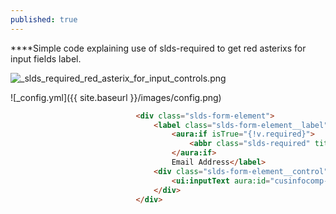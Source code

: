 ```yaml
---
published: true
---
```

****Simple code explaining use of slds-required to get red asterixs for input fields label.

![_slds_required_red_asterix_for_input_controls.png]({{site.baseurl}}/images/slds_required_red_asterix_for_input_controls.png)

![_config.yml]({{ site.baseurl }}/images/config.png)

```html
                            <div class="slds-form-element">
                                <label class="slds-form-element__label" for="cusinfocomp-input4">
                                    <aura:if isTrue="{!v.required}">
                                        <abbr class="slds-required" title="required" aura:id="emailReq">*											</abbr>
                                    </aura:if>
                                    Email Address</label>
                                <div class="slds-form-element__control">
                                    <ui:inputText aura:id="cusinfocomp-input4" class="slds-input" value="                                         {!v.contact.Email}" blur="{!c.checkValidate}"/>
                                </div>
                            </div>
```
